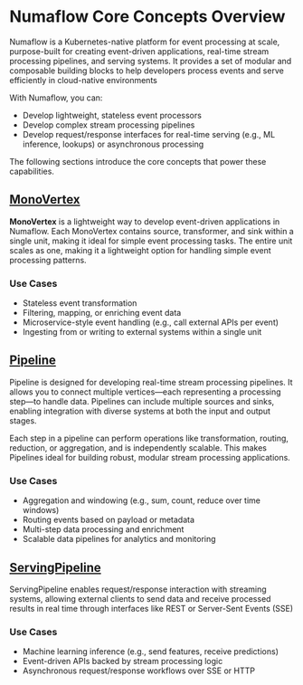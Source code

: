 # Numaflow Core Concepts Overview

Numaflow is a Kubernetes-native platform for event processing at scale, purpose-built for creating event-driven applications, real-time stream processing pipelines, and serving systems. It provides a set of modular and composable building blocks to help developers process events and serve efficiently in cloud-native environments

With Numaflow, you can:
- Develop lightweight, stateless event processors  
- Develop complex stream processing pipelines  
- Develop request/response interfaces for real-time serving (e.g., ML inference, lookups) or asynchronous processing

The following sections introduce the core concepts that power these capabilities.

## [MonoVertex](./monovertex.md)

**MonoVertex** is a lightweight way to develop event-driven applications in Numaflow. Each MonoVertex contains source, transformer, and sink within a single unit, making it ideal for simple event processing tasks. The entire unit scales as one, making it a lightweight option for handling simple event processing patterns.

### Use Cases
- Stateless event transformation  
- Filtering, mapping, or enriching event data  
- Microservice-style event handling (e.g., call external APIs per event)  
- Ingesting from or writing to external systems within a single unit  


## [Pipeline](./pipeline.md)

Pipeline is designed for developing real-time stream processing pipelines. It allows you to connect multiple vertices—each representing a processing step—to handle data. Pipelines can include multiple sources and sinks, enabling integration with diverse systems at both the input and output stages.

Each step in a pipeline can perform operations like transformation, routing, reduction, or aggregation, and is independently scalable. This makes Pipelines ideal for building robust, modular stream processing applications.

### Use Cases
- Aggregation and windowing (e.g., sum, count, reduce over time windows)  
- Routing events based on payload or metadata  
- Multi-step data processing and enrichment  
- Scalable data pipelines for analytics and monitoring  

## [ServingPipeline](./servingpipeline.md)

ServingPipeline enables request/response interaction with streaming systems, allowing external clients to send data and receive processed results in real time through interfaces like REST or Server-Sent Events (SSE)

### Use Cases
- Machine learning inference (e.g., send features, receive predictions)   
- Event-driven APIs backed by stream processing logic  
- Asynchronous request/response workflows over SSE or HTTP 